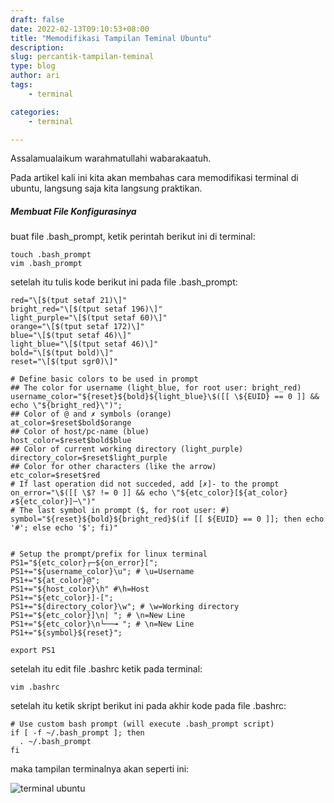 ```yaml
---
draft: false 
date: 2022-02-13T09:10:53+08:00
title: "Memodifikasi Tampilan Teminal Ubuntu"
description:
slug: percantik-tampilan-teminal
type: blog
author: ari
tags:
    - terminal 

categories:
    - terminal 

---
```

Assalamualaikum warahmatullahi wabarakaatuh.

Pada artikel kali ini kita akan membahas cara memodifikasi terminal di ubuntu, langsung saja kita langsung praktikan.

##### Membuat File Konfigurasinya
buat file .bash_prompt, ketik perintah berikut ini di terminal:

```shell
touch .bash_prompt
vim .bash_prompt
```
setelah itu tulis kode berikut ini pada file .bash_prompt:

```shell
red="\[$(tput setaf 21)\]"
bright_red="\[$(tput setaf 196)\]"
light_purple="\[$(tput setaf 60)\]"
orange="\[$(tput setaf 172)\]"
blue="\[$(tput setaf 46)\]"
light_blue="\[$(tput setaf 46)\]"
bold="\[$(tput bold)\]"
reset="\[$(tput sgr0)\]"

# Define basic colors to be used in prompt
## The color for username (light_blue, for root user: bright_red)
username_color="${reset}${bold}${light_blue}\$([[ \${EUID} == 0 ]] && echo \"${bright_red}\")";
## Color of @ and ✗ symbols (orange)
at_color=$reset$bold$orange
## Color of host/pc-name (blue)
host_color=$reset$bold$blue
## Color of current working directory (light_purple)
directory_color=$reset$light_purple
## Color for other characters (like the arrow)
etc_color=$reset$red
# If last operation did not succeded, add [✗]- to the prompt
on_error="\$([[ \$? != 0 ]] && echo \"${etc_color}[${at_color}✗${etc_color}]─\")"
# The last symbol in prompt ($, for root user: #)
symbol="${reset}${bold}${bright_red}$(if [[ ${EUID} == 0 ]]; then echo '#'; else echo '$'; fi)"


# Setup the prompt/prefix for linux terminal
PS1="${etc_color}┌─${on_error}[";
PS1+="${username_color}\u"; # \u=Username
PS1+="${at_color}@";
PS1+="${host_color}\h" #\h=Host
PS1+="${etc_color}]-[";
PS1+="${directory_color}\w"; # \w=Working directory
PS1+="${etc_color}]\n| "; # \n=New Line
PS1+="${etc_color}\n└──╼ "; # \n=New Line
PS1+="${symbol}${reset}";

export PS1
```
setelah itu edit file .bashrc ketik pada terminal:
```shell
vim .bashrc
```
setelah itu ketik skript berikut ini pada akhir kode pada file .bashrc:
```shell
# Use custom bash prompt (will execute .bash_prompt script)
if [ -f ~/.bash_prompt ]; then
  . ~/.bash_prompt
fi 
```
maka tampilan terminalnya akan seperti ini:

![terminal ubuntu](https://lh3.googleusercontent.com/r4sGLJSYEXBuoCeOnk7pHfd_FKJJK5Gf3oX5oasqpvzxMOHjZFiD9hydgjI352sG5InsfWwpSUXlc90wnyhlrLjxg1qtb4s3Lv-8mGSqn3DLPXsB7WISUUAnjwJzzngDGDO0MlUwdgKae1G44twa4OLYfO_1V0yvYkxoF705zzq7QDp46FruA2fXzFTsNDgb62gLJbL7bPk3K3rtbqiYQBb7LktPsY69ctl32As1c-2c4OlPnsPcIcLeUBK-Btnz-kAFzcKBNzybYuUXKrWZgrPhDwHdxE6X7LfTqdT7-8NBiX2qfz2l6mCASNXD41hI7saJke3hS5hp-l5s9Zqsnb4kBZA9tJ41aY47DZGJkMPsp9yW2N0HYG05nTDx8ZWdjmdX4_mPw-GWMlFw4Q4EogmWRcXbDtrDTKX_V_htHwYjV2zQywq6QNuYFuXw-eE16p7QH6c3U6qkw6DWNl6vNKBMpcit0GqMdAzD1eyKrxni6pTOMlMbryGcieeqVotLpjNj0jyQlRkzvTIRufpUPKfEviXw6fhsYEfsfp3De3tbIizqaNghcNjLQhUpJcELdrI0ezObe6WLGJj4TUsZF0L24vtDivkNQf5G2BmTs6EdZU4QvroehiCwZ-h3tHtV7gxnWikCYERy53AzTlY7YnvUmwuYrNrLPDr2u0t9Jnmfz39x9tEYSKxEDVZlo3kkVV3oicVi6Y8XpAV9axrq0cgZ=w719-h370-no?authuser=0)










